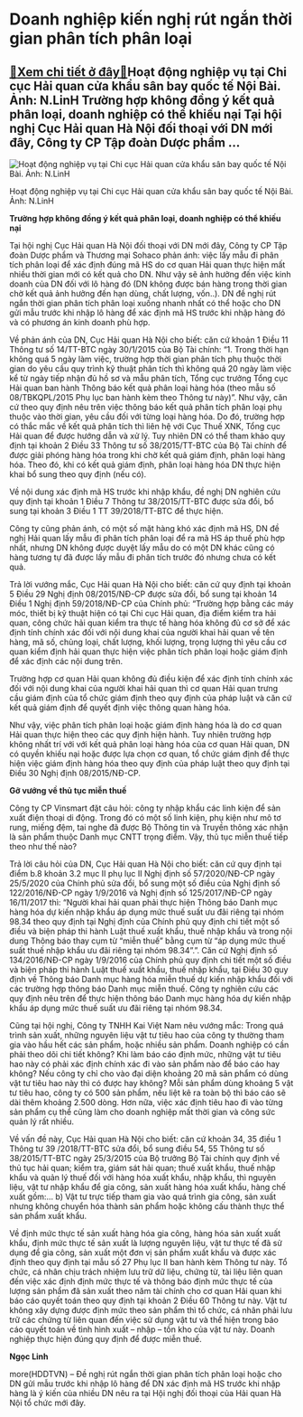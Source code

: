 Doanh nghiệp kiến nghị rút ngắn thời gian phân tích phân loại
=============================================================

[:gift:Xem chi tiết ở đây:gift:](https://hddtvn.com/doanh-nghiep-kien-nghi-rut-ngan-thoi-gian-phan-tich-phan-loai-2/)Hoạt động nghiệp vụ tại Chi cục Hải quan cửa khẩu sân bay quốc tế Nội Bài. Ảnh: N.LinH Trường hợp không đồng ý kết quả phân loại, doanh nghiệp có thể khiếu nại Tại hội nghị Cục Hải quan Hà Nội đối thoại với DN mới đây, Công ty CP Tập đoàn Dược phẩm …
----------------------------------------------------------------------------------------------------------------------------------------------------------------------------------------------------------------------------------------------------------





![Hoạt động nghiệp vụ tại Chi cục Hải quan cửa khẩu sân bay quốc tế Nội Bài.  Ảnh: N.LinH](https://hddtvn.com/wp-content/uploads/2021/01/5457_10-5522_IMG_0258.jpg "Hoạt động nghiệp vụ tại Chi cục Hải quan cửa khẩu sân bay quốc tế Nội Bài.  Ảnh: N.LinH")


Hoạt động nghiệp vụ tại Chi cục Hải quan cửa khẩu sân bay quốc tế Nội Bài. Ảnh: N.LinH



**Trường hợp không đồng ý kết quả phân loại, doanh nghiệp có thể khiếu nại**


Tại hội nghị Cục Hải quan Hà Nội đối thoại với DN mới đây, Công ty CP Tập đoàn Dược phẩm và Thương mại Sohaco phản ánh: việc lấy mẫu đi phân tích phân loại để xác định đúng mã HS do cơ quan Hải quan thực hiện mất nhiều thời gian mới có kết quả cho DN. Như vậy sẽ ảnh hưởng đến việc kinh doanh của DN đối với lô hàng đó (DN không được bán hàng trong thời gian chờ kết quả ảnh hưởng đến hạn dùng, chất lượng, vốn..). DN đề nghị rút ngắn thời gian phân tích phân loại xuống nhanh nhất có thể hoặc cho DN gửi mẫu trước khi nhập lô hàng để xác định mã HS trước khi nhập hàng đó và có phương án kinh doanh phù hợp.


Về phản ánh của DN, Cục Hải quan Hà Nội cho biết: căn cứ khoản 1 Điều 11 Thông tư số 14/TT-BTC ngày 30/1/2015 của Bộ Tài chính: “1. Trong thời hạn không quá 5 ngày làm việc, trường hợp thời gian phân tích phụ thuộc thời gian do yêu cầu quy trình kỹ thuật phân tích thì không quá 20 ngày làm việc kể từ ngày tiếp nhận đủ hồ sơ và mẫu phân tích, Tổng cục trưởng Tổng cục Hải quan ban hành Thông báo kết quả phân loại hàng hóa (theo mẫu số 08/TBKQPL/2015 Phụ lục ban hành kèm theo Thông tư này)”. Như vậy, căn cứ theo quy định nêu trên việc thông báo kết quả phân tích phân loại phụ thuộc vào thời gian, yêu cầu đối với từng loại hàng hóa. Do đó, trường hợp có thắc mắc về kết quả phân tích thì liên hệ với Cục Thuế XNK, Tổng cục Hải quan để được hướng dẫn và xử lý. Tuy nhiên DN có thể tham khảo quy định tại khoản 2 Điều 33 Thông tư số 38/2015/TT-BTC của Bộ Tài chính để được giải phóng hàng hóa trong khi chờ kết quả giám định, phân loại hàng hóa. Theo đó, khi có kết quả giám định, phân loại hàng hóa DN thực hiện khai bổ sung theo quy định (nếu có).


Về nội dung xác định mã HS trước khi nhập khẩu, đề nghị DN nghiên cứu quy định tại khoản 1 Điều 7 Thông tư 38/2015/TT-BTC được sửa đổi, bổ sung tại khoản 3 Điều 1 TT 39/2018/TT-BTC để thực hiện.


Công ty cũng phản ánh, có một số mặt hàng khó xác định mã HS, DN đề nghị Hải quan lấy mẫu đi phân tích phân loại để ra mã HS áp thuế phù hợp nhất, nhưng DN không được duyệt lấy mẫu do có một DN khác cũng có hàng tương tự đã được lấy mẫu đi phân tích trước đó nhưng chưa có kết quả.


Trả lời vướng mắc, Cục Hải quan Hà Nội cho biết: căn cứ quy định tại khoản 5 Điều 29 Nghị định 08/2015/NĐ-CP được sửa đổi, bổ sung tại khoản 14 Điều 1 Nghị định 59/2018/NĐ-CP của Chính phủ: “Trường hợp bằng các máy móc, thiết bị kỹ thuật hiện có tại Chi cục Hải quan, địa điểm kiểm tra hải quan, công chức hải quan kiểm tra thực tế hàng hóa không đủ cơ sở để xác định tính chính xác đối với nội dung khai của người khai hải quan về tên hàng, mã số, chủng loại, chất lượng, khối lượng, trọng lượng thì yêu cầu cơ quan kiểm định hải quan thực hiện việc phân tích phân loại hoặc giám định để xác định các nội dung trên.


Trường hợp cơ quan Hải quan không đủ điều kiện để xác định tính chính xác đối với nội dung khai của người khai hải quan thì cơ quan Hải quan trưng cầu giám định của tổ chức giám định theo quy định của pháp luật và căn cứ kết quả giám định để quyết định việc thông quan hàng hóa.


Như vậy, việc phân tích phân loại hoặc giám định hàng hóa là do cơ quan Hải quan thực hiện theo các quy định hiện hành. Tuy nhiên trường hợp không nhất trí với với kết quả phân loại hàng hóa của cơ quan Hải quan, DN có quyền khiếu nại hoặc được lựa chọn cơ quan, tổ chức giám định để thực hiện việc giám định hàng hóa theo quy định của pháp luật theo quy định tại Điều 30 Nghị định 08/2015/NĐ-CP.


**Gỡ vướng về thủ tục miễn thuế**


Công ty CP Vinsmart đặt câu hỏi: công ty nhập khẩu các linh kiện để sản xuất điện thoại di động. Trong đó có một số linh kiện, phụ kiện như mô tơ rung, miếng đệm, tai nghe đã được Bộ Thông tin và Truyền thông xác nhận là sản phẩm thuộc Danh mục CNTT trọng điểm. Vậy, thủ tục miễn thuế tiếp theo như thế nào?


Trả lời câu hỏi của DN, Cục Hải quan Hà Nội cho biết: căn cứ quy định tại điểm b.8 khoản 3.2 mục II phụ lục II Nghị định số 57/2020/NĐ-CP ngày 25/5/2020 của Chính phủ sửa đổi, bổ sung một số điều của Nghị định số 122/2016/NĐ-CP ngày 1/9/2016 và Nghị định số 125/2017/NĐ-CP ngày 16/11/2017 thì: “Người khai hải quan phải thực hiện Thông báo Danh mục hàng hóa dự kiến nhập khẩu áp dụng mức thuế suất ưu đãi riêng tại nhóm 98.34 theo quy định tại Nghị định của Chính phủ quy định chi tiết một số điều và biện pháp thi hành Luật thuế xuất khẩu, thuế nhập khẩu và trong nội dung Thông báo thay cụm từ “miễn thuế” bằng cụm từ “áp dụng mức thuế suất thuế nhập khẩu ưu đãi riêng tại nhóm 98.34”.”. Căn cứ Nghị định số 134/2016/NĐ-CP ngày 1/9/2016 của Chính phủ quy định chi tiết một số điều và biện pháp thi hành Luật thuế xuất khẩu, thuế nhập khẩu, tại Điều 30 quy định về Thông báo Danh mục hàng hóa miễn thuế dự kiến nhập khẩu đối với các trường hợp thông báo Danh mục miễn thuế. Công ty nghiên cứu các quy định nêu trên để thực hiện thông báo Danh mục hàng hóa dự kiến nhập khẩu áp dụng mức thuế suất ưu đãi riêng tại nhóm 98.34.


Cũng tại hội nghị, Công ty TNHH Kai Việt Nam nêu vướng mắc: Trong quá trình sản xuất, những nguyên liệu vật tư tiêu hao của công ty thường tham gia vào hầu hết các sản phẩm, hoặc nhiều sản phẩm. Doanh nghiệp có cần phải theo dõi chi tiết không? Khi làm báo cáo định mức, những vật tư tiêu hao này có phải xác định chính xác đi vào sản phẩm nào để báo cáo hay không? Nếu công ty chỉ cho vào đại diện khoảng 20 mã sản phẩm có dùng vật tư tiêu hao này thì có được hay không? Mỗi sản phẩm dùng khoảng 5 vật tư tiêu hao, công ty có 500 sản phẩm, nếu liệt kê ra toàn bộ thì báo cáo sẽ dài thêm khoảng 2.500 dòng. Hơn nữa, việc xác định tiêu hao đi vào từng sản phẩm cụ thể cũng làm cho doanh nghiệp mất thời gian và công sức quản lý rất nhiều.


Về vấn đề này, Cục Hải quan Hà Nội cho biết: căn cứ khoản 34, 35 điều 1 Thông tư 39 /2018/TT-BTC sửa đổi, bổ sung điều 54, 55 Thông tư số 38/2015/TT-BTC ngày 25/3/2015 của Bộ trưởng Bộ Tài chính quy định về thủ tục hải quan; kiểm tra, giám sát hải quan; thuế xuất khẩu, thuế nhập khẩu và quản lý thuế đối với hàng hóa xuất khẩu, nhập khẩu, thì nguyên liệu, vật tư nhập khẩu để gia công, sản xuất hàng hóa xuất khẩu, hàng chế xuất gồm:… b) Vật tư trực tiếp tham gia vào quá trình gia công, sản xuất nhưng không chuyển hóa thành sản phẩm hoặc không cấu thành thực thể sản phẩm xuất khẩu.


Về định mức thực tế sản xuất hàng hóa gia công, hàng hóa sản xuất xuất khẩu, định mức thực tế sản xuất là lượng nguyên liệu, vật tư thực tế đã sử dụng để gia công, sản xuất một đơn vị sản phẩm xuất khẩu và được xác định theo quy định tại mẫu số 27 Phụ lục II ban hành kèm Thông tư này. Tổ chức, cá nhân chịu trách nhiệm lưu trữ dữ liệu, chứng từ, tài liệu liên quan đến việc xác định định mức thực tế và thông báo định mức thực tế của lượng sản phẩm đã sản xuất theo năm tài chính cho cơ quan Hải quan khi báo cáo quyết toán theo quy định tại khoản 2 Điều 60 Thông tư này. Vật tư không xây dựng được định mức theo sản phẩm thì tổ chức, cá nhân phải lưu trữ các chứng từ liên quan đến việc sử dụng vật tư và thể hiện trong báo cáo quyết toán về tình hình xuất – nhập – tồn kho của vật tư này. Doanh nghiệp thực hiện đúng quy định để được miễn thuế.




**Ngọc Linh**



more(HDDTVN) – Đề nghị rút ngắn thời gian phân tích phân loại hoặc cho DN gửi mẫu trước khi nhập lô hàng để DN xác định mã HS trước khi nhập hàng là ý kiến của nhiều DN nêu ra tại Hội nghị đối thoại của Hải quan Hà Nội tổ chức mới đây.


